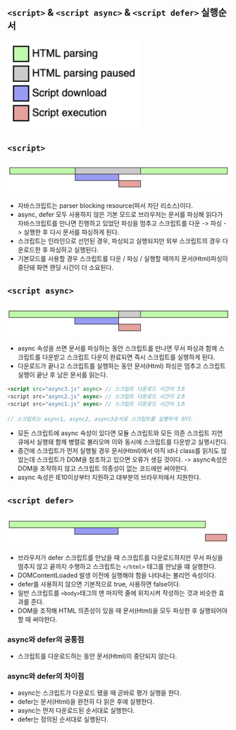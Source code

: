 ## `<script>` & `<script async>` & `<script defer>` 실행순서
<img src="../Img/script_.png" width="300" height="200"/>

## `<script>`
<img src="../Img/script.png" />

- 자바스크립트는 parser blocking resource(파서 차단 리소스)이다.
- async, defer 모두 사용하지 않은 기본 모드로 브라우저는 문서를 파싱해 읽다가 자바스크립트를 만나면 진행하고 있었던 파싱을 멈추고 스크립트를 다운 -> 파싱 -> 실행한 후 다시 문서를 파싱하게 된다.
- 스크립트는 인라인으로 선언된 경우, 파싱되고 실행되지만 외부 스크립트의 경우 다운로드한 후 파싱하고 실행된다.
- 기본모드를 사용할 경우 스크립트를 다운 / 파싱 / 실행할 때까지 문서(Html)파싱이 중단돼 화면 랜딩 시간이 더 소요된다.


## `<script async>`
<img src="../Img/script_async.png" />

- async 속성을 쓰면 문서를 파싱하는 동안 스크립트를 만나면 무서 파싱과 함께 스크립트를 다운받고 스크립트 다운이 완료되면 즉시 스크립트를 실행하게 된다.
- 다운로드가 끝나고 스크립트를 실행하는 동안 문서(Html) 파싱은 멈추고 스크립트 실행이 끝난 후 남은 문서를 읽는다.
```html
<script src="async3.js" async> // 스크립트 다운로드 시간이 3초
<script src="async2.js" async> // 스크립트 다운로드 시간이 2초
<script src="async1.js" async> // 스크립트 다운로드 시간이 1초

// 스크립트는 async1, async2, async3순서로 스크립트를 실행하게 된다.
```
- 모든 스크립트에 async 속성이 있다면 모듈 스크립트와 모든 의존 스크립트 지연 큐에서 실행돼 함께 병렬로 불러오며 이와 동시에 스크립트를 다운받고 실행시킨다.
- 중간에 스크립트가 먼저 실행될 경우 문서(Html)에서 아직 id나 class를 읽지도 않았는데 스크립트가 DOM을 참조하고 있으면 오류가 생길 것이다. -> async속성은 DOM을 조작하지 않고 스크립트 의종성이 없는 코드에만 써야한다.
- async 속성은 IE10이상부터 지원하고 대부분의 브라우저에서 지원한다.

## `<script defer>`
<img src="../Img/script_defer.png" />

- 브라우저가 defer 스크립트를 만났을 때 스크립트를 다운로드하지만 무서 파싱을 멈추지 않고 끝까지 수행하고 스크립트는 `</html>` 태그를 만났을 떄 실행한다.
- DOMContentLoaded 발생 이전에 실행해야 함을 나타내는 불리언 속성이다.
- defer를 사용하지 않으면 기본적으로 true, 사용하면 false이다.
- 일반 스크립트를 `<body>`태그의 맨 마지막 줄에 위치시켜 작성하는 것과 비슷한 효과를 준다.
- DOM을 조작해 HTML 의존성이 있을 때 문서(Html)을 모두 파싱한 후 실행되어야 할 때 써야한다.

### async와 defer의 공통점
- 스크립트를 다운로드하는 동안 문서(Html)이 중단되지 않는다.

### async와 defer의 차이점
- async는 스크립트가 다운로드 됐을 때 곧바로 평가 실행을 한다.
- defer는 문서(Html)을 완전히 다 읽은 후에 실행한다.
- async는 먼저 다운로드된 순서대로 실행한다.
- defer는 정의된 순서대로 실행된다.
